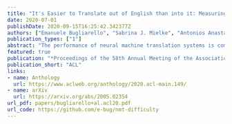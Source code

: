 ```yaml
---
title: "It's Easier to Translate out of English than into it: Measuring Neural Translation Difficulty by Cross-Mutual Information"
date: 2020-07-01
publishDate: 2020-09-15T16:25:42.342377Z
authors: ["Emanuele Bugliarello", "Sabrina J. Mielke", "Antonios Anastasopoulos", "Ryan Cotterell", "Naoaki Okazaki"]
publication_types: ["1"]
abstract: "The performance of neural machine translation systems is commonly evaluated in terms of BLEU. However, due to its reliance on target language properties and generation, the BLEU metric does not allow an assessment of which translation directions are more difficult to model. In this paper, we propose cross-mutual information (XMI): an asymmetric information-theoretic metric of machine translation difficulty that exploits the probabilistic nature of most neural machine translation models. XMI allows us to better evaluate the difficulty of translating text into the target language while controlling for the difficulty of the target-side generation component independent of the translation task. We then present the first systematic and controlled study of cross-lingual translation difficulties using modern neural translation systems. Code for replicating our experiments is available online at https://github.com/e-bug/nmt-difficulty."
featured: true
publication: "*Proceedings of the 58th Annual Meeting of the Association for Computational Linguistics*"
publication_short: "ACL"
links:
- name: Anthology
  url: https://www.aclweb.org/anthology/2020.acl-main.149/
- name: arXiv
  url: https://arxiv.org/abs/2005.02354
url_pdf: papers/bugliarello+al.acl20.pdf
url_code: https://github.com/e-bug/nmt-difficulty
---
```


